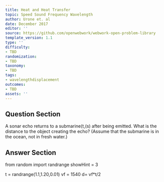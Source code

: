 ```yaml
---
title: Heat and Heat Transfer
topic: Speed Sound Frequency Wavelength
author: Urone et. al
date: December 2017
editor: ''
source: https://github.com/openwebwork/webwork-open-problem-library
template_version: 1.1
type: ''
difficulty:
- TBD
randomization:
- TBD
taxonomy:
- TBD
tags:
- wavelengthdisplacement
outcomes:
- TBD
assets: ''
---
```


## Question Section 

A sonar echo returns to a submarine(t,(s) after being emitted. What is the distance to the object creating the echo? (Assume that the submarine is in the ocean, not in fresh water.)



## Answer Section

from random import randrange
showHint = 3

t = randrange(1.1,1.20,0.01)
vf = 1540
d= vf*t/2